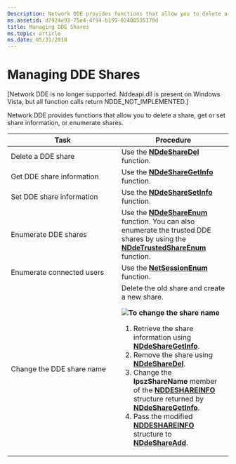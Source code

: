 ```yaml
---
Description: Network DDE provides functions that allow you to delete a share, get or set share information, or enumerate shares.
ms.assetid: d7924e93-75e4-4f94-b159-02408535170d
title: Managing DDE Shares
ms.topic: article
ms.date: 05/31/2018
---
```


# Managing DDE Shares

\[Network DDE is no longer supported. Nddeapi.dll is present on Windows Vista, but all function calls return NDDE\_NOT\_IMPLEMENTED.\]

Network DDE provides functions that allow you to delete a share, get or set share information, or enumerate shares.



<table>
<colgroup>
<col style="width: 50%" />
<col style="width: 50%" />
</colgroup>
<thead>
<tr class="header">
<th>Task</th>
<th>Procedure</th>
</tr>
</thead>
<tbody>
<tr class="odd">
<td>Delete a DDE share</td>
<td>Use the <a href="nddesharedel.md"><strong>NDdeShareDel</strong></a> function.</td>
</tr>
<tr class="even">
<td>Get DDE share information</td>
<td>Use the <a href="nddesharegetinfo.md"><strong>NDdeShareGetInfo</strong></a> function.</td>
</tr>
<tr class="odd">
<td>Set DDE share information</td>
<td>Use the <a href="nddesharesetinfo.md"><strong>NDdeShareSetInfo</strong></a> function.</td>
</tr>
<tr class="even">
<td>Enumerate DDE shares</td>
<td>Use the <a href="nddeshareenum.md"><strong>NDdeShareEnum</strong></a> function. You can also enumerate the trusted DDE shares by using the <a href="nddetrustedshareenum.md"><strong>NDdeTrustedShareEnum</strong></a> function.<br/></td>
</tr>
<tr class="odd">
<td>Enumerate connected users</td>
<td>Use the <a href="https://docs.microsoft.com/windows/desktop/api/lmshare/nf-lmshare-netsessionenum"><strong>NetSessionEnum</strong></a> function.</td>
</tr>
<tr class="even">
<td>Change the DDE share name</td>
<td>Delete the old share and create a new share.
<p><img src="../common/wedge.gif" /><strong>To change the share name</strong><br/></p>
<ol>
<li>Retrieve the share information using <a href="nddesharegetinfo.md"><strong>NDdeShareGetInfo</strong></a>.</li>
<li>Remove the share using <a href="nddesharedel.md"><strong>NDdeShareDel</strong></a>.</li>
<li>Change the <strong>lpszShareName</strong> member of the <a href="nddeshareinfo-str.md"><strong>NDDESHAREINFO</strong></a> structure returned by <a href="nddesharegetinfo.md"><strong>NDdeShareGetInfo</strong></a>.</li>
<li>Pass the modified <a href="nddeshareinfo-str.md"><strong>NDDESHAREINFO</strong></a> structure to <a href="nddeshareadd.md"><strong>NDdeShareAdd</strong></a>.</li>
</ol></td>
</tr>
</tbody>
</table>



 

 

 




